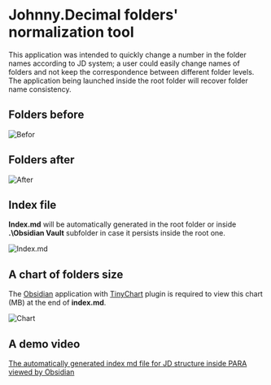 # Johnny.Decimal folders' normalization tool

This application was intended to quickly change a number in the folder names according to JD system; a user could easily change names of folders and not keep the correspondence between different folder levels. The application being launched inside the root folder will recover folder name consistency.



## Folders before
![Befor](1befor.png)



## Folders after

![After](2after.png)



## Index file

**Index.md** will be automatically generated in the root folder or inside **.\Obsidian Vault** subfolder in case it persists inside the root one.



![Index.md](3index.png)


## A chart of folders size

The [Obsidian](https://obsidian.md/) application with [TinyChart](https://github.com/alincoop/obsidian-tinychart) plugin is required to view this chart (MB) at the end of **index.md**.

![Chart](4chart.png)

## A demo video

[The automatically generated index md file for JD structure inside PARA viewed by Obsidian](https://youtu.be/NCQlNadQBzU)

